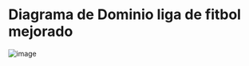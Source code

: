 # Diagrama de Dominio liga de fitbol mejorado
![image](https://github.com/user-attachments/assets/592fc5dd-d0e5-4817-b5df-e8857cb6ee08)
